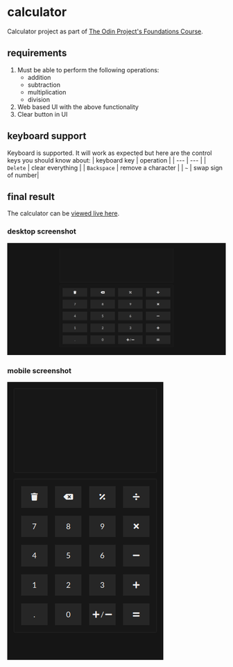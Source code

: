 # calculator

Calculator project as part of [The Odin Project's Foundations Course](https://www.theodinproject.com/paths/foundations/courses/foundations/lessons/calculator).

## requirements

1. Must be able to perform the following operations:
   - addition
   - subtraction
   - multiplication
   - division
2. Web based UI with the above functionality
3. Clear button in UI

## keyboard support

Keyboard is supported. It will work as expected but here are the control keys
you should know about:
| keyboard key | operation |
| --- | --- |
| `Delete` | clear everything |
| `Backspace` | remove a character |
| `~` | swap sign of number|

## final result

The calculator can be [viewed live here](https://asadmoosvi.github.io/calculator).

### desktop screenshot

![desktop screenshot](./desktop.png)

### mobile screenshot

![mobile screenshot](./mobile.png)
